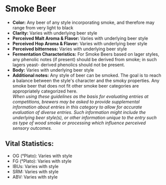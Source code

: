 # Smoke Beer

- **Color:** Any beer of any style incorporating smoke, and therefore may range from very light to black
- **Clarity:** Varies with underlying beer style
- **Perceived Malt Aroma & Flavor:** Varies with underlying beer style
- **Perceived Hop Aroma & Flavor:** Varies with underlying beer style
- **Perceived bitterness:** Varies with underlying beer style
- **Fermentation Characteristics:** For Smoke Beers based on lager styles, any phenolic notes (if present) should be derived from smoke; in such lagers yeast- derived phenolics should not be present.
- **Body:** Varies with underlying beer style
- **Additional notes:** Any style of beer can be smoked. The goal is to reach a balance between the style's character and the smoky properties. Any smoke beer that does not fit other smoke beer categories are appropriately categorized here.<br/>
_When using these guidelines as the basis for evaluating entries at competitions, brewers may be asked to provide supplemental information about entries in this category to allow for accurate evaluation of diverse entries. Such information might include the underlying beer style(s), or other information unique to the entry such as type of wood smoke or processing which influence perceived sensory outcomes._

## Vital Statistics:

- OG (°Plato): Varies with style 
- FG (°Plato): Varies with style 
- IBUs: Varies with style 
- SRM: Varies with style 
- ABV: Varies with style 
